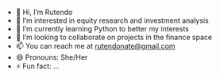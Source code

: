 - 👋 Hi, I’m Rutendo
- 👀 I’m interested in equity research and investment analysis
- 🌱 I’m currently learning Python to better my interests
- 💞️ I’m looking to collaborate on projects in the finance space
- 📫 You can reach me at rutendonate@gmail.com
- 😄 Pronouns: She/Her
- ⚡ Fun fact: ...

<!---
rutendofortunate/rutendofortunate is a ✨ special ✨ repository because its `README.md` (this file) appears on your GitHub profile.
You can click the Preview link to take a look at your changes.
--->
